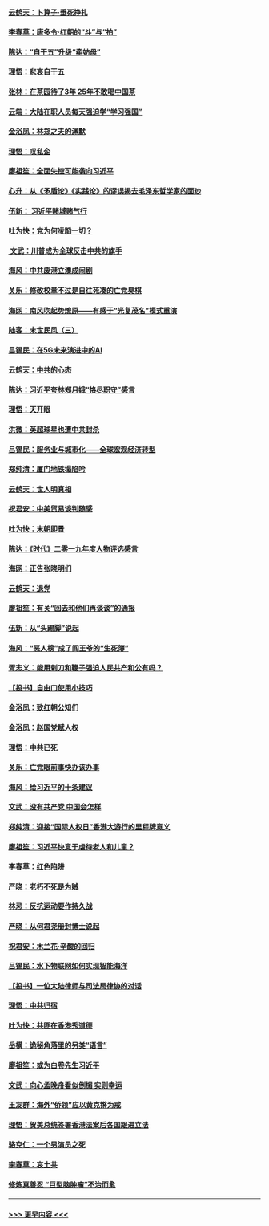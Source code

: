 #### [云鹤天：卜算子‧垂死挣扎](../pages/nsc993/n11739956.md?t=12240911) 
#### [李春草：唐多令‧红朝的“斗”与“拍”](../pages/nsc993/n11739830.md?t=12240911) 
#### [陈达：“自干五”升级“牵妨母”](../pages/nsc993/n11739724.md?t=12240911) 
#### [理悟：悲哀自干五](../pages/nsc993/n11739547.md?t=12240911) 
#### [张林：在茶园待了3年 25年不敢喝中国茶](../pages/nsc993/n11739240.md?t=12240911) 
#### [云端：大陆在职人员每天强迫学“学习强国”](../pages/nsc993/n11738735.md?t=12240911) 
#### [金浴凤：林郑之夫的渊默](../pages/nsc993/n11737735.md?t=12240911) 
#### [理悟：叹私企](../pages/nsc993/n11737715.md?t=12240911) 
#### [廖祖笙：全面失控可能袭向习近平](../pages/nsc993/n11737704.md?t=12240911) 
#### [心升：从《矛盾论》《实践论》的谬误揭去毛泽东哲学家的面纱](../pages/nsc993/n11736962.md?t=12240911) 
#### [伍新： 习近平赌城赌气行](../pages/nsc993/n11736929.md?t=12240911) 
#### [吐为快：党为何凌蹈一切？](../pages/nsc993/n11736915.md?t=12240911) 
#### [ 文武：川普成为全球反击中共的旗手](../pages/nsc993/n11736882.md?t=12240911) 
#### [海风：中共废港立澳成闹剧](../pages/nsc993/n11735857.md?t=12240911) 
#### [关乐：修改校章不过是自往死凑的亡党臭棋](../pages/nsc993/n11735097.md?t=12240911) 
#### [海网：南风吹起势燎原——有感于“光复茂名”模式重演](../pages/nsc993/n11732308.md?t=12240911) 
#### [陆客：末世民风（三）](../pages/nsc993/n11732211.md?t=12240911) 
#### [吕锡民：在5G未来演进中的AI](../pages/nsc993/n11730010.md?t=12240911) 
#### [云鹤天：中共的心态](../pages/nsc993/n11729906.md?t=12240911) 
#### [陈达：习近平夸林郑月娥“恪尽职守”感言](../pages/nsc993/n11729881.md?t=12240911) 
#### [理悟：天开眼](../pages/nsc993/n11729699.md?t=12240911) 
#### [洪微：英超球星也遭中共封杀](../pages/nsc993/n11727243.md?t=12240911) 
#### [吕锡民：服务业与城市化——全球宏观经济转型](../pages/nsc993/n11725845.md?t=12240911) 
#### [郑纯清：厦门地铁塌陷吟](../pages/nsc993/n11725813.md?t=12240911) 
#### [云鹤天：世人明真相](../pages/nsc993/n11725621.md?t=12240911) 
#### [祝君安：中美贸易谈判随感](../pages/nsc993/n11725609.md?t=12240911) 
#### [吐为快：末朝即景](../pages/nsc993/n11723365.md?t=12240911) 
#### [陈达：《时代》二零一九年度人物评选感言](../pages/nsc993/n11723337.md?t=12240911) 
#### [海网：正告张晓明们](../pages/nsc993/n11723228.md?t=12240911) 
#### [云鹤天：退党](../pages/nsc993/n11723056.md?t=12240911) 
#### [廖祖笙：有关“回去和他们再谈谈”的通报](../pages/nsc993/n11722442.md?t=12240911) 
#### [伍新：从“头踢脚”说起](../pages/nsc993/n11722429.md?t=12240911) 
#### [海风：“恶人榜”成了阎王爷的“生死簿”](../pages/nsc993/n11722272.md?t=12240911) 
#### [胥志义：能用剌刀和鞭子强迫人民共产和公有吗？](../pages/nsc993/n11720569.md?t=12240911) 
#### [【投书】自由门使用小技巧](../pages/nsc993/n11720180.md?t=12240911) 
#### [金浴凤：致红朝公知们](../pages/nsc993/n11720563.md?t=12240911) 
#### [金浴凤：赵国党赋人权](../pages/nsc993/n11720533.md?t=12240911) 
#### [理悟：中共已死](../pages/nsc993/n11720233.md?t=12240911) 
#### [关乐：亡党眼前事快办该办事](../pages/nsc993/n11719160.md?t=12240911) 
#### [海风：给习近平的十条建议](../pages/nsc993/n11717616.md?t=12240911) 
#### [文武：没有共产党 中国会怎样](../pages/nsc993/n11717584.md?t=12240911) 
#### [郑纯清：迎接“国际人权日”香港大游行的里程牌意义](../pages/nsc993/n11717417.md?t=12240911) 
#### [廖祖笙：习近平快意于虐待老人和儿童？](../pages/nsc993/n11715313.md?t=12240911) 
#### [李春草：红色陷阱](../pages/nsc993/n11715029.md?t=12240911) 
#### [严晓：老朽不死是为贼](../pages/nsc993/n11712910.md?t=12240911) 
#### [林忌：反抗运动要作持久战](../pages/nsc993/n11712623.md?t=12240911) 
#### [严晓：从何君尧册封博士说起](../pages/nsc993/n11712465.md?t=12240911) 
#### [祝君安：木兰花·辛酸的回归](../pages/nsc993/n11712381.md?t=12240911) 
#### [吕锡民：水下物联网如何实现智能海洋](../pages/nsc993/n11711158.md?t=12240911) 
#### [【投书】一位大陆律师与司法局律协的对话](../pages/nsc993/n11709675.md?t=12240911) 
#### [理悟：中共归宿](../pages/nsc993/n11710059.md?t=12240911) 
#### [吐为快：共匪在香港秀道德](../pages/nsc993/n11709979.md?t=12240911) 
#### [岳横：诡秘角落里的另类“语言”](../pages/nsc993/n11709792.md?t=12240911) 
#### [廖祖笙：或为白卷先生习近平](../pages/nsc993/n11708330.md?t=12240911) 
#### [文武：向心孟晚舟看似倒楣 实则幸运](../pages/nsc993/n11708236.md?t=12240911) 
#### [王友群：海外“侨领”应以黄克锵为戒](../pages/nsc993/n11706176.md?t=12240911) 
#### [理悟：贺美总统签署香港法案后各国跟进立法](../pages/nsc993/n11706853.md?t=12240911) 
#### [骆克仁：一个男演员之死](../pages/nsc993/n11706677.md?t=12240911) 
#### [李春草：哀土共](../pages/nsc993/n11706255.md?t=12240911) 
#### [修炼真善忍 “巨型脑肿瘤”不治而愈](../pages/nsc993/n11705340.md?t=12240911) 

----
#### [ >>> 更早内容 <<< ](../indexes/nsc993-earlier.md)
